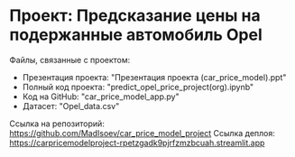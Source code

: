 # Проект: Предсказание цены на подержанные автомобиль Opel

Файлы, связанные с проектом: 
  - Презентация проекта: "Презентация проекта (car_price_model).ppt"
  - Полный код проекта: "predict_opel_price_project(org).ipynb"
  - Код на GitHub: "car_price_model_app.py"
  - Датасет: "Opel_data.csv"

Cсылка на репозиторий: https://github.com/MadIsoev/car_price_model_project
Ссылка деплоя: https://carpricemodelproject-rpetzgadk9pjrfzmzbcuah.streamlit.app
